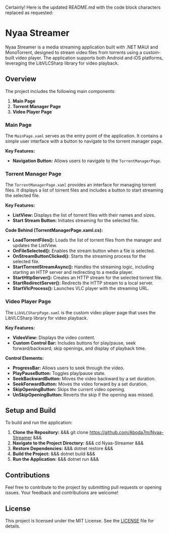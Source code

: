 Certainly! Here is the updated README.md with the code block characters replaced as requested:

# Nyaa Streamer

Nyaa Streamer is a media streaming application built with .NET MAUI and MonoTorrent, designed to stream video files from torrents using a custom-built video player. The application supports both Android and iOS platforms, leveraging the LibVLCSharp library for video playback.

## Overview

The project includes the following main components:

1. **Main Page**
2. **Torrent Manager Page**
3. **Video Player Page**

### Main Page

The `MainPage.xaml` serves as the entry point of the application. It contains a simple user interface with a button to navigate to the torrent manager page.

**Key Features:**
- **Navigation Button:** Allows users to navigate to the `TorrentManagerPage`.

### Torrent Manager Page

The `TorrentManagerPage.xaml` provides an interface for managing torrent files. It displays a list of torrent files and includes a button to start streaming the selected file.

**Key Features:**
- **ListView:** Displays the list of torrent files with their names and sizes.
- **Start Stream Button:** Initiates streaming for the selected file.

**Code Behind (TorrentManagerPage.xaml.cs):**
- **LoadTorrentFiles():** Loads the list of torrent files from the manager and updates the ListView.
- **OnFileSelected():** Enables the stream button when a file is selected.
- **OnStreamButtonClicked():** Starts the streaming process for the selected file.
- **StartTorrentStreamAsync():** Handles the streaming logic, including starting an HTTP server and redirecting to a media player.
- **StartHttpServer():** Creates an HTTP stream for the selected torrent file.
- **StartRedirectServer():** Redirects the HTTP stream to a local server.
- **StartVlcProcess():** Launches VLC player with the streaming URL.

### Video Player Page

The `LibVLCSharpPage.xaml` is the custom video player page that uses the LibVLCSharp library for video playback.

**Key Features:**
- **VideoView:** Displays the video content.
- **Custom Control Bar:** Includes buttons for play/pause, seek forward/backward, skip openings, and display of playback time.

**Control Elements:**
- **ProgressBar:** Allows users to seek through the video.
- **PlayPauseButton:** Toggles play/pause state.
- **SeekBackwardButton:** Moves the video backward by a set duration.
- **SeekForwardButton:** Moves the video forward by a set duration.
- **SkipOpeningButton:** Skips the current video opening.
- **UnSkipOpeningButton:** Reverts the skip if the opening was missed.

## Setup and Build

To build and run the application:

1. **Clone the Repository:**
   &&& 
   git clone https://github.com/Aboda7m/Nyaa-Streamer
   &&&
2. **Navigate to the Project Directory:**
   &&& 
   cd Nyaa-Streamer
   &&&
3. **Restore Dependencies:**
   &&& 
   dotnet restore
   &&&
4. **Build the Project:**
   &&& 
   dotnet build
   &&&
5. **Run the Application:**
   &&& 
   dotnet run
   &&&

## Contributions

Feel free to contribute to the project by submitting pull requests or opening issues. Your feedback and contributions are welcome!

## License

This project is licensed under the MIT License. See the [LICENSE](LICENSE) file for details.